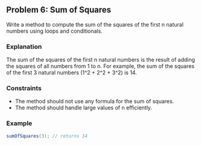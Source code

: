 ## Problem 6: Sum of Squares

Write a method to compute the sum of the squares of the first n natural numbers using loops and conditionals.

### Explanation

The sum of the squares of the first n natural numbers is the result of adding the squares of all numbers from 1 to n. For example, the sum of the squares of the first 3 natural numbers (1^2 + 2^2 + 3^2) is 14.

### Constraints

- The method should not use any formula for the sum of squares.
- The method should handle large values of n efficiently.

### Example

```java
sumOfSquares(3); // returns 14
```
